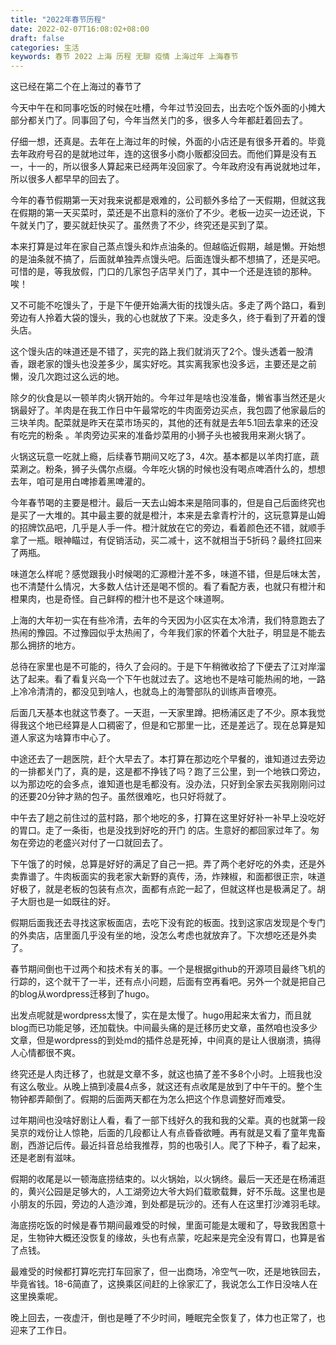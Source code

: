 ```yaml
---
title: "2022年春节历程"
date: 2022-02-07T16:08:02+08:00
draft: false
categories: 生活
keywords: 春节 2022 上海 历程 无聊 疫情 上海过年 上海春节
---
```

这已经在第二个在上海过的春节了

今天中午在和同事吃饭的时候在吐槽，今年过节没回去，出去吃个饭外面的小摊大部分都关门了。同事回了句，今年当然关门的多，很多人今年都赶着回去了。

仔细一想，还真是。去年在上海过年的时候，外面的小店还是有很多开着的。毕竟去年政府号召的是就地过年，连的这很多小商小贩都没回去。而他们算是没有五一，十一的，所以很多人算起来已经两年没回家了。今年政府没有再说就地过年，所以很多人都早早的回去了。

今年的春节假期第一天对我来说都是艰难的，公司额外多给了一天假期，但就这我在假期的第一天买菜时，菜还是不出意料的涨价了不少。老板一边买一边还说，下午就关门了，要买就赶快买了。虽然贵了不少，终究还是买到了菜。

本来打算是过年在家自己蒸点馒头和炸点油条的。但越临近假期，越是懒。开始想的是油条就不搞了，后面就单独弄点馒头吧。后面连馒头都不想搞了，还是买吧。可惜的是，等我放假，门口的几家包子店早关门了，其中一个还是连锁的那种。唉！

又不可能不吃馒头了，于是下午便开始满大街的找馒头店。多走了两个路口，看到旁边有人拎着大袋的馒头，我的心也就放了下来。没走多久，终于看到了开着的馒头店。

这个馒头店的味道还是不错了，买完的路上我们就消灭了2个。馒头透着一股清香，跟老家的馒头也没差多少，属实好吃。其实离我家也没多远，主要还是之前懒，没几次跑过这么远的地。

除夕的伙食是以一顿羊肉火锅开始的。今年过年是啥也没准备，懒省事当然还是火锅最好了。羊肉是在我工作日中午最常吃的牛肉面旁边买点，我包圆了他家最后的三块羊肉。配菜就是昨天在菜市场买的，其他的还有就是去年5.1回去拿来的还没有吃完的粉条 。羊肉旁边买来的准备炒菜用的小狮子头也被我用来涮火锅了。

火锅这玩意一吃就上瘾，后续春节期间又吃了3，4次。基本都是以羊肉打底，蔬菜涮之。粉条，狮子头偶尔点缀。今年吃火锅的时候也没有喝点啤酒什么的，想想去年，咱可是用白啤掺着黑啤灌的。

今年春节喝的主要是橙汁。最后一天去山姆本来是陪同事的，但是自己后面终究也是买了一大堆的。其中最主要的就是橙汁，本来是去拿青柠汁的，这玩意算是山姆的招牌饮品吧，几乎是人手一件。橙汁就放在它的旁边，看着颜色还不错，就顺手拿了一瓶。眼神瞄过，有促销活动，买二减十，这不就相当于5折码？最终扛回来了两瓶。

味道怎么样呢？感觉跟我小时候喝的汇源橙汁差不多，味道不错，但是后味太苦，也不清楚什么情况，大多数人估计还是喝不惯的。看了看配方表，也就只有橙汁和橙果肉，也是奇怪。自己鲜榨的橙汁也不是这个味道啊。

上海的大年初一实在有些冷清，去年的今天因为小区实在太冷清，我们特意跑去了热闹的豫园。不过豫园似乎太热闹了，今年我们家的怀着个大肚子，明显是不能去那么拥挤的地方。

总待在家里也是不可能的，待久了会闷的。于是下午稍微收拾了下便去了江对岸溜达了起来。看了看复兴岛一个下午也就过去了。这地也不是啥可能热闹的地，一路上冷冷清清的，都没见到啥人，也就岛上的海警部队的训练声音嘹亮。

后面几天基本也就这节奏了。一天逛，一天家里蹲。把杨浦区走了不少。原本我觉得我这个地已经算是人口稠密了，但是和它那里一比，还是差远了。现在总算是知道人家这为啥算市中心了。

中途还去了一趟医院，赶个大早去了。本打算在那边吃个早餐的，谁知道过去旁边的一排都关门了，真的是，这是都不挣钱了吗？跑了三公里，到一个地铁口旁边，以为那边吃的会多点，谁知道也是毛都没有。没办法，只好到全家去买我刚刚问过的还要20分钟才熟的包子。虽然很难吃，也只好将就了。

中午去了趟之前住过的蓝村路，那个地吃的多，打算在这里好好补一补早上没吃好的胃口。走了一条街，也是没找到好吃的开门 的店。生意好的都回家过年了。匆匆在旁边的老盛兴对付了一口就回去了。

下午饿了的时候，总算是好好的满足了自己一把。弄了两个老好吃的外卖，还是外卖靠谱了。牛肉板面实的我老家大新野的真传，汤，炸辣椒，和面都很正宗，味道好极了，就是老板的包装有点次，面都有点跎一起了，但就这样也是极满足了。胡子大厨也是一如既往的好。

假期后面我还去寻找这家板面店，去吃下没有跎的板面。找到这家店发现是个专门的外卖店，店里面几乎没有坐的地，没怎么考虑也就放弃了。下次想吃还是外卖了。

春节期间倒也干过两个和技术有关的事。一个是根据github的开源项目最终飞机的行踪的，这个就干了一半，还有点小问题，后面有空再看吧。另外一个就是把自己的blog从wordpress迁移到了hugo。

出发点呢就是wordpress太慢了，实在是太慢了。hugo用起来太省力，而且就blog而已功能足够，还加载快。中间最头痛的是迁移历史文章，虽然咱也没多少文章，但是wordpress的到处md的插件总是死掉，中间真的是让人很崩溃，搞得人心情都很不爽。

终究还是人肉迁移了，也就是文章不多，就这也搞了差不多8个小时。上班我也没有这么敬业。从晚上搞到凌晨4点多，就这还有点收尾是放到了中午干的。整个生物钟都弄颠倒了。假期的后面两天都在为怎么把这个作息调整好而难受。

过年期间也没啥好剧让人看，看了一部下线好久的我和我的父辈。真的也就第一段吴京的戏份让人惊艳，后面的几段都让人有点昏昏欲睡。再有就是又看了童年鬼畜剧，西游记后传。最近抖音总给我推荐，剪的也吸引人。爬了下种子，看了起来，还是老剧有滋味。

假期的收尾是以一顿海底捞结束的。以火锅始，以火锅终。最后一天还是在杨浦逛的，黄兴公园是足够大的，人工湖旁边大爷大妈们载歌载舞，好不乐哉。这里也是小朋友的乐园，旁边的人造沙滩，到处都是玩沙的。还有人在这里打沙滩羽毛球。

海底捞吃饭的时候是春节期间最难受的时候，里面可能是太暖和了，导致我困意十足，生物钟大概还没恢复的缘故，头也有点蒙，吃起来是完全没有胃口，也算是省了点钱。

最难受的时候都打算吃完打车回家了，但一出商场，冷空气一吹，还是地铁回去，毕竟省钱。18-6简直了，这换乘区间赶的上徐家汇了，我说怎么工作日没啥人在这里换乘呢。

晚上回去，一夜虚汗，倒也是睡了不少时间，睡眠完全恢复了，体力也正常了，也迎来了工作日。
